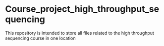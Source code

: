 # Course_project_high_throughput_sequencing
This repository is intended to store all files related to the high throughput sequencing course in one location
